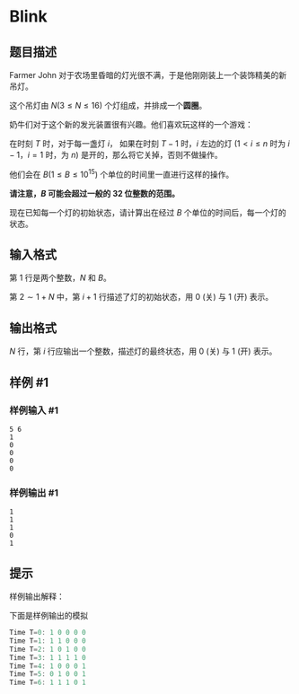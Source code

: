 # Blink

## 题目描述

Farmer John 对于农场里昏暗的灯光很不满，于是他刚刚装上一个装饰精美的新吊灯。

这个吊灯由 $N(3 \le N \le 16)$ 个灯组成，并排成一个**圆圈**。

奶牛们对于这个新的发光装置很有兴趣。他们喜欢玩这样的一个游戏：

在时刻 $T$ 时，对于每一盏灯 $i$， 如果在时刻 $T-1$ 时，$i$ 左边的灯 $(1<i\le n$ 时为 $i-1$，$i=1$ 时，为 $n)$ 是开的，那么将它关掉，否则不做操作。

他们会在 $B(1 \le B \le 10^{15})$ 个单位的时间里一直进行这样的操作。

**请注意，$B$ 可能会超过一般的 $32$ 位整数的范围。**

现在已知每一个灯的初始状态，请计算出在经过 $B$ 个单位的时间后，每一个灯的状态。

## 输入格式

第 $1$ 行是两个整数，$N$ 和 $B$。

第 $2 \sim 1+N$ 中，第 $i+1$ 行描述了灯的初始状态，用 $0$ (关) 与 $1$ (开) 表示。


## 输出格式

$N$ 行，第 $i$ 行应输出一个整数，描述灯的最终状态，用 $0$ (关) 与 $1$ (开) 表示。

## 样例 #1

### 样例输入 #1
```
5 6
1
0
0
0
0
```

### 样例输出 #1

```
1
1
1
0
1
```

## 提示

样例输出解释：

下面是样例输出的模拟

```cpp
Time T=0: 1 0 0 0 0
Time T=1: 1 1 0 0 0
Time T=2: 1 0 1 0 0
Time T=3: 1 1 1 1 0
Time T=4: 1 0 0 0 1
Time T=5: 0 1 0 0 1
Time T=6: 1 1 1 0 1
